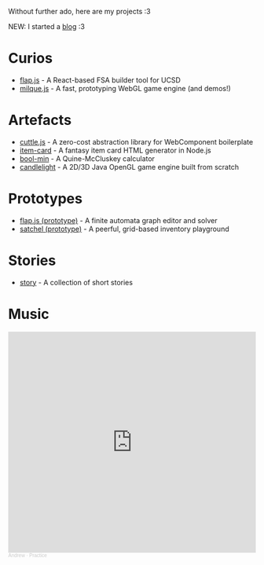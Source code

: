 Without further ado, here are my projects :3

NEW: I started a [blog](https://depthsofablackhole.wordpress.com/) :3

# Curios

- [flap.js](https://flapjs.github.io/FLAPJS-WebApp/) - A React-based FSA builder tool for UCSD
- [milque.js](https://milquejs.github.io/milque/) - A fast, prototyping WebGL game engine (and demos!)

# Artefacts

- [cuttle.js](https://github.com/andykuo1/cuttle) - A zero-cost abstraction library for WebComponent boilerplate
- [item-card](https://github.com/andykuo1/item-card) - A fantasy item card HTML generator in Node.js
- [bool-min](https://andykuo1.github.io/bool-min) - A Quine-McCluskey calculator
- [candlelight](https://github.com/andykuo1/candlelight) - A 2D/3D Java OpenGL game engine built from scratch

# Prototypes

- [flap.js (prototype)](https://andykuo1.github.io/flapjs-prototype) - A finite automata graph editor and solver
- [satchel (prototype)](https://andykuo1.github.io/satchel-prototype/) - A peerful, grid-based inventory playground

# Stories

- [story](https://andykuo1.github.io/story) - A collection of short stories

# Music

<iframe width="100%" height="450" scrolling="no" frameborder="no" allow="autoplay" src="https://w.soundcloud.com/player/?url=https%3A//api.soundcloud.com/playlists/1400172031&color=%23ff5500&auto_play=false&hide_related=false&show_comments=true&show_user=true&show_reposts=false&show_teaser=true"></iframe><div style="font-size: 10px; color: #cccccc;line-break: anywhere;word-break: normal;overflow: hidden;white-space: nowrap;text-overflow: ellipsis; font-family: Interstate,Lucida Grande,Lucida Sans Unicode,Lucida Sans,Garuda,Verdana,Tahoma,sans-serif;font-weight: 100;"><a href="https://soundcloud.com/user-476936779" title="Andrew" target="_blank" style="color: #cccccc; text-decoration: none;">Andrew</a> · <a href="https://soundcloud.com/user-476936779/sets/practice" title="Practice" target="_blank" style="color: #cccccc; text-decoration: none;">Practice</a></div>
